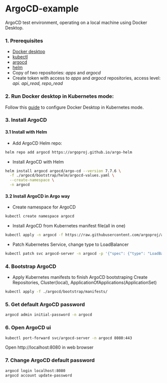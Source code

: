 # ArgoCD-example
ArgoCD test environment, operating on a local machine using Docker Desktop.

### 1. Prerequisites
* [Docker desktop](https://www.docker.com/products/docker-desktop/)
* [kubectl](https://kubernetes.io/docs/tasks/tools/)
* [argocd](https://argo-cd.readthedocs.io/en/stable/cli_installation/)
* [helm](https://helm.sh/docs/intro/install/)
* Copy of two repositories: _apps_ and _argocd_
* Create token with access to _apps_ and _argocd_ repositories, access level: _api. api_read, repo_read_

### 2. Run Docker desktop in Kubernetes mode:
Follow this [guide](https://docs.docker.com/desktop/features/kubernetes/) to configure Docker Desktop in Kubernetes mode.

### 3. Install ArgoCD
#### 3.1 Install with Helm
* Add ArgoCD Helm repo:
```bash
helm repo add argocd https://argoproj.github.io/argo-helm
```

* Install ArgoCD with Helm
```bash
helm install argocd argocd/argo-cd --version 7.7.6 \
  -f ./argocd/bootstrap/helm/argocd-values.yaml \
  --create-namespace \
  -n argocd
```
#### 3.2 Install ArgoCD in Argo way
* Create namespace for ArgoCD
```bash
kubectl create namespace argocd
```

* Install ArgoCD from Kubernetes manifest file(all in one)
```bash
kubectl apply -n argocd -f https://raw.githubusercontent.com/argoproj/argo-cd/stable/manifests/install.yaml
```

* Patch Kubernetes Service, change type to LoadBalancer
```bash
kubectl patch svc argocd-server -n argocd -p '{"spec": {"type": "LoadBalancer"}}'
```

### 4. Bootstrap ArgoCD
* Apply Kubernetes manifests to finish ArgoCD bootstraping
Create Repositories, Cluster(local), ApplicationOfApplications(ApplicationSet)
```bash
kubectl apply -f ./argocd/bootstrap/manifests/
```

### 5. Get default ArgoCD password
```bash
argocd admin initial-password -n argocd
```

### 6. Open ArgoCD ui
```bash
kubectl port-forward svc/argocd-server -n argocd 8080:443
```
Open http://localhost:8080 in web browser

### 7. Change ArgoCD default password
```bash
argocd login localhost:8080
argocd account update-password
```
